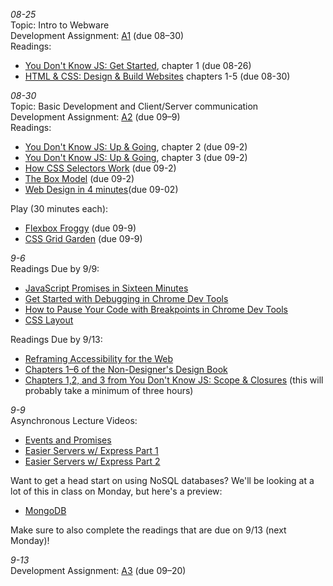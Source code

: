 *08-25*  
Topic: Intro to Webware  
Development Assignment: [A1](https://github.com/cs4241-21a/a1-gettingstarted/blob/master/README.md) (due 08–30)  
Readings:  
- [You Don't Know JS: Get Started](https://github.com/getify/You-Dont-Know-JS/blob/2nd-ed/get-started/ch1.md), chapter 1 (due 08-26)
- [HTML & CSS: Design & Build Websites](https://wpi.primo.exlibrisgroup.com/discovery/fulldisplay?docid=alma9936730811904746&context=L&vid=01WPI_INST:Default&lang=en&search_scope=MyInst_and_CI&adaptor=Local%20Search%20Engine&tab=Everything&query=any,contains,Jon%20Duckett&offset=0) chapters 1-5 (due 08-30) 

*08-30*  
Topic: Basic Development and Client/Server communication  
Development Assignment: [A2](https://github.com/cs4241-21a/a2-shortstack/blob/master/README.md) (due 09–9)  
Readings:  
- [You Don't Know JS: Up & Going](https://github.com/getify/You-Dont-Know-JS/blob/2nd-ed/get-started/ch2.md), chapter 2 (due 09-2)
- [You Don't Know JS: Up & Going](https://github.com/getify/You-Dont-Know-JS/blob/2nd-ed/get-started/ch3.md), chapter 3 (due 09-2)
- [How CSS Selectors Work](https://css-tricks.com/how-css-selectors-work/) (due 09-2)
- [The Box Model](https://developer.mozilla.org/en-US/docs/Learn/CSS/Building_blocks/The_box_model) (due 09-2)
- [Web Design in 4 minutes](https://jgthms.com/web-design-in-4-minutes/)(due 09-02)

Play (30 minutes each):  
- [Flexbox Froggy](https://flexboxfroggy.com/) (due 09-9)
- [CSS Grid Garden](https://cssgridgarden.com/) (due 09-9)

*9-6*  
Readings Due by 9/9:  
- [JavaScript Promises in Sixteen Minutes](https://medium.com/quick-code/javascript-promises-in-twenty-minutes-3aac5b65b887)
- [Get Started with Debugging in Chrome Dev Tools](https://developers.google.com/web/tools/chrome-devtools/javascript/)
- [How to Pause Your Code with Breakpoints in Chrome Dev Tools](https://developers.google.com/web/tools/chrome-devtools/javascript/breakpoints)
- [CSS Layout](https://www.smashingmagazine.com/2018/05/guide-css-layout/)

Readings Due by 9/13:  
- [Reframing Accessibility for the Web](https://alistapart.com/article/reframing-accessibility-for-the-web/)
- [Chapters 1–6 of the Non-Designer's Design Book](https://wpi.primo.exlibrisgroup.com/discovery/fulldisplay?docid=cdi_safari_books_0321193857&context=PC&vid=01WPI_INST:Default&lang=en&search_scope=MyInst_and_CI&adaptor=Primo%20Central&tab=Everything&query=any,contains,non-designers%20design%20book)
- [Chapters 1,2, and 3 from You Don't Know JS: Scope & Closures](https://github.com/getify/You-Dont-Know-JS/tree/1st-ed/scope%20%26%20closures) (this will probably take a minimum of three hours)

*9-9*  
Asynchronous Lecture Videos:
- [Events and Promises](https://web.microsoftstream.com/video/7662db82-c6cd-4341-bdf4-d464c1df551e?list=studio)
- [Easier Servers w/ Express Part 1](https://web.microsoftstream.com/video/c25f084a-7a77-4b76-91a4-8c48548bc75c?list=studio)
- [Easier Servers w/ Express Part 2](https://web.microsoftstream.com/video/7a5f4abd-9cae-4eeb-be87-5c5bb5ea9036?list=studio)

Want to get a head start on using NoSQL databases? We'll be looking at a lot of this in class on Monday, but here's a preview: 
- [MongoDB](https://web.microsoftstream.com/video/51b535a9-ebb0-44bf-b07e-dca84b7ec5d0?list=studio)

Make sure to also complete the readings that are due on 9/13 (next Monday)! 

*9-13*  
Development Assignment: [A3](https://github.com/cs4241-21a/a3-persistence/blob/main/README.markdown) (due 09–20)  

